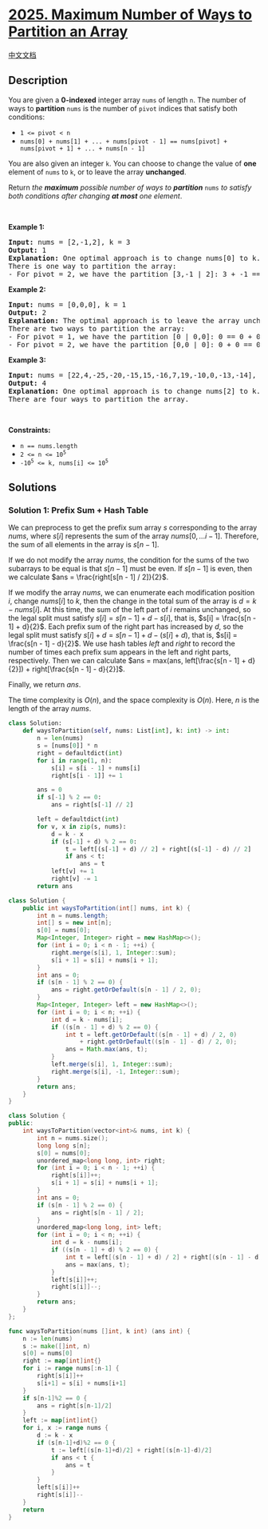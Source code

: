 # [2025. Maximum Number of Ways to Partition an Array](https://leetcode.com/problems/maximum-number-of-ways-to-partition-an-array)

[中文文档](/solution/2000-2099/2025.Maximum%20Number%20of%20Ways%20to%20Partition%20an%20Array/README.md)

<!-- tags:Array,Hash Table,Counting,Enumeration,Prefix Sum -->

<!-- difficulty:Hard -->

## Description

<p>You are given a <strong>0-indexed</strong> integer array <code>nums</code> of length <code>n</code>. The number of ways to <strong>partition</strong> <code>nums</code> is the number of <code>pivot</code> indices that satisfy both conditions:</p>

<ul>
	<li><code>1 &lt;= pivot &lt; n</code></li>
	<li><code>nums[0] + nums[1] + ... + nums[pivot - 1] == nums[pivot] + nums[pivot + 1] + ... + nums[n - 1]</code></li>
</ul>

<p>You are also given an integer <code>k</code>. You can choose to change the value of <strong>one</strong> element of <code>nums</code> to <code>k</code>, or to leave the array <strong>unchanged</strong>.</p>

<p>Return <em>the <strong>maximum</strong> possible number of ways to <strong>partition</strong> </em><code>nums</code><em> to satisfy both conditions after changing <strong>at most</strong> one element</em>.</p>

<p>&nbsp;</p>
<p><strong class="example">Example 1:</strong></p>

<pre>
<strong>Input:</strong> nums = [2,-1,2], k = 3
<strong>Output:</strong> 1
<strong>Explanation:</strong> One optimal approach is to change nums[0] to k. The array becomes [<strong><u>3</u></strong>,-1,2].
There is one way to partition the array:
- For pivot = 2, we have the partition [3,-1 | 2]: 3 + -1 == 2.
</pre>

<p><strong class="example">Example 2:</strong></p>

<pre>
<strong>Input:</strong> nums = [0,0,0], k = 1
<strong>Output:</strong> 2
<strong>Explanation:</strong> The optimal approach is to leave the array unchanged.
There are two ways to partition the array:
- For pivot = 1, we have the partition [0 | 0,0]: 0 == 0 + 0.
- For pivot = 2, we have the partition [0,0 | 0]: 0 + 0 == 0.
</pre>

<p><strong class="example">Example 3:</strong></p>

<pre>
<strong>Input:</strong> nums = [22,4,-25,-20,-15,15,-16,7,19,-10,0,-13,-14], k = -33
<strong>Output:</strong> 4
<strong>Explanation:</strong> One optimal approach is to change nums[2] to k. The array becomes [22,4,<u><strong>-33</strong></u>,-20,-15,15,-16,7,19,-10,0,-13,-14].
There are four ways to partition the array.
</pre>

<p>&nbsp;</p>
<p><strong>Constraints:</strong></p>

<ul>
	<li><code>n == nums.length</code></li>
	<li><code>2 &lt;= n &lt;= 10<sup>5</sup></code></li>
	<li><code>-10<sup>5</sup> &lt;= k, nums[i] &lt;= 10<sup>5</sup></code></li>
</ul>

## Solutions

### Solution 1: Prefix Sum + Hash Table

We can preprocess to get the prefix sum array $s$ corresponding to the array $nums$, where $s[i]$ represents the sum of the array $nums[0,...i-1]$. Therefore, the sum of all elements in the array is $s[n - 1]$.

If we do not modify the array $nums$, the condition for the sums of the two subarrays to be equal is that $s[n - 1]$ must be even. If $s[n - 1]$ is even, then we calculate $ans = \frac{right[s[n - 1] / 2]}{2}$.

If we modify the array $nums$, we can enumerate each modification position $i$, change $nums[i]$ to $k$, then the change in the total sum of the array is $d = k - nums[i]$. At this time, the sum of the left part of $i$ remains unchanged, so the legal split must satisfy $s[i] = s[n - 1] + d - s[i]$, that is, $s[i] = \frac{s[n - 1] + d}{2}$. Each prefix sum of the right part has increased by $d$, so the legal split must satisfy $s[i] + d = s[n - 1] + d - (s[i] + d)$, that is, $s[i] = \frac{s[n - 1] - d}{2}$. We use hash tables $left$ and $right$ to record the number of times each prefix sum appears in the left and right parts, respectively. Then we can calculate $ans = max(ans, left[\frac{s[n - 1] + d}{2}]) + right[\frac{s[n - 1] - d}{2}]$.

Finally, we return $ans$.

The time complexity is $O(n)$, and the space complexity is $O(n)$. Here, $n$ is the length of the array $nums$.

<!-- tabs:start -->

```python
class Solution:
    def waysToPartition(self, nums: List[int], k: int) -> int:
        n = len(nums)
        s = [nums[0]] * n
        right = defaultdict(int)
        for i in range(1, n):
            s[i] = s[i - 1] + nums[i]
            right[s[i - 1]] += 1

        ans = 0
        if s[-1] % 2 == 0:
            ans = right[s[-1] // 2]

        left = defaultdict(int)
        for v, x in zip(s, nums):
            d = k - x
            if (s[-1] + d) % 2 == 0:
                t = left[(s[-1] + d) // 2] + right[(s[-1] - d) // 2]
                if ans < t:
                    ans = t
            left[v] += 1
            right[v] -= 1
        return ans
```

```java
class Solution {
    public int waysToPartition(int[] nums, int k) {
        int n = nums.length;
        int[] s = new int[n];
        s[0] = nums[0];
        Map<Integer, Integer> right = new HashMap<>();
        for (int i = 0; i < n - 1; ++i) {
            right.merge(s[i], 1, Integer::sum);
            s[i + 1] = s[i] + nums[i + 1];
        }
        int ans = 0;
        if (s[n - 1] % 2 == 0) {
            ans = right.getOrDefault(s[n - 1] / 2, 0);
        }
        Map<Integer, Integer> left = new HashMap<>();
        for (int i = 0; i < n; ++i) {
            int d = k - nums[i];
            if ((s[n - 1] + d) % 2 == 0) {
                int t = left.getOrDefault((s[n - 1] + d) / 2, 0)
                    + right.getOrDefault((s[n - 1] - d) / 2, 0);
                ans = Math.max(ans, t);
            }
            left.merge(s[i], 1, Integer::sum);
            right.merge(s[i], -1, Integer::sum);
        }
        return ans;
    }
}
```

```cpp
class Solution {
public:
    int waysToPartition(vector<int>& nums, int k) {
        int n = nums.size();
        long long s[n];
        s[0] = nums[0];
        unordered_map<long long, int> right;
        for (int i = 0; i < n - 1; ++i) {
            right[s[i]]++;
            s[i + 1] = s[i] + nums[i + 1];
        }
        int ans = 0;
        if (s[n - 1] % 2 == 0) {
            ans = right[s[n - 1] / 2];
        }
        unordered_map<long long, int> left;
        for (int i = 0; i < n; ++i) {
            int d = k - nums[i];
            if ((s[n - 1] + d) % 2 == 0) {
                int t = left[(s[n - 1] + d) / 2] + right[(s[n - 1] - d) / 2];
                ans = max(ans, t);
            }
            left[s[i]]++;
            right[s[i]]--;
        }
        return ans;
    }
};
```

```go
func waysToPartition(nums []int, k int) (ans int) {
	n := len(nums)
	s := make([]int, n)
	s[0] = nums[0]
	right := map[int]int{}
	for i := range nums[:n-1] {
		right[s[i]]++
		s[i+1] = s[i] + nums[i+1]
	}
	if s[n-1]%2 == 0 {
		ans = right[s[n-1]/2]
	}
	left := map[int]int{}
	for i, x := range nums {
		d := k - x
		if (s[n-1]+d)%2 == 0 {
			t := left[(s[n-1]+d)/2] + right[(s[n-1]-d)/2]
			if ans < t {
				ans = t
			}
		}
		left[s[i]]++
		right[s[i]]--
	}
	return
}
```

<!-- tabs:end -->

<!-- end -->
